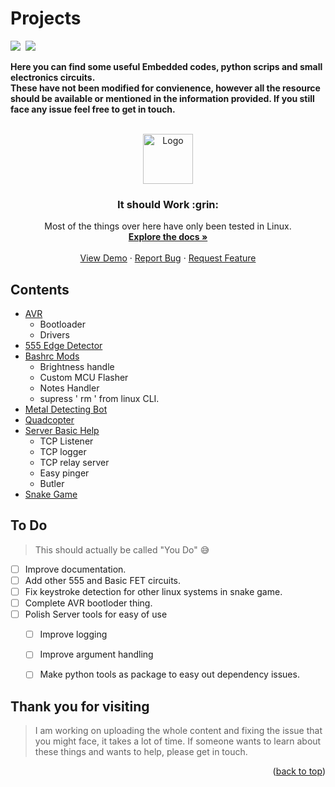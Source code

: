 # Projects  

<p align = "left" ><a href="http://linkedin.com/in/ankit-sultania-27942b114"><img src="https://img.shields.io/badge/LinkedIn-0077B5?style=for-the-badge&logo=linkedin&logoColor=white"/></a>&nbsp;
<a href="mailto:sultania1ankit@gmail.com?subject=Mail From GitHub Profile"><img src="https://img.shields.io/badge/Gmail-D14836?style=for-the-badge&logo=gmail&logoColor=white"/></a>&nbsp;</p>

**Here you can find some useful Embedded codes, python scrips and small electronics circuits.\
These have not been modified for convienence, however all the resource should be available or mentioned in the information provided. If you still face any issue feel free to get in touch.**


<br />
<div align="center">
  <a href="https://github.com/sultania1ankit/projects/blob/master/images/my_icons/thumb_o_bold.png">
    <img src="images/logo.png" alt="Logo" width="80" height="80">
  </a>

  <h3 align="center">It should Work :grin:</h3>

  <p align="center">
    Most of the things over here have only been tested in Linux.
    <br />
    <a href="https://github.com/sultania1ankit/projects/"><strong>Explore the docs »</strong></a>
    <br />
    <br />
    <a href="https://github.com/sultania1ankit/">View Demo</a>
    ·
    <a href="https://github.com/sultania1ankit/">Report Bug</a>
    ·
    <a href="https://github.com/sultania1ankit/">Request Feature</a>
  </p>
</div>

<!-- ABOUT THE PROJECT -->
## Contents

* [AVR](https://github.com/sultania1ankit/projects/)
  * Bootloader
  * Drivers
* [555 Edge Detector](https://github.com/sultania1ankit/projects/)
* [Bashrc Mods](https://github.com/sultania1ankit/projects/)
  * Brightness handle
  * Custom MCU Flasher
  * Notes Handler
  * supress ' rm ' from linux CLI.
* [Metal Detecting Bot](https://github.com/sultania1ankit/projects/)
* [Quadcopter](https://github.com/sultania1ankit/projects/)
* [Server Basic Help](https://github.com/sultania1ankit/projects/)
  * TCP Listener
  * TCP logger
  * TCP relay server
  * Easy pinger
  * Butler
* [Snake Game](https://github.com/sultania1ankit/projects/)

## To Do

>This should actually be called  "You Do"  :sweat_smile:

- [ ] Improve documentation.
- [ ] Add other 555 and Basic FET circuits.
- [ ] Fix keystroke detection for other linux systems in snake game.
- [ ] Complete AVR bootloder thing.
- [ ] Polish Server tools for easy of use
    - [ ] Improve logging
    - [ ] Improve argument handling
    - [ ] Make python tools as package to easy out dependency issues.


## Thank you for visiting 

> I am working on uploading the whole content and fixing the issue that you might face, it takes a lot of time. If someone wants to learn about these things and wants to help, please get in touch.

<p align="right">(<a href="#top">back to top</a>)</p>



